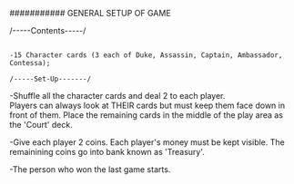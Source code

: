 ###########
GENERAL SETUP OF GAME

/-----Contents-----/
~~~~~~~~~~~~~~~~~~~~

-15 Character cards (3 each of Duke, Assassin, Captain, Ambassador, Contessa);

/-----Set-Up-------/
~~~~~~~~~~~~~~~~~~~~

-Shuffle all the character cards and deal 2 to each player.  
    Players can always look at THEIR cards but must keep them face down in front of them.  Place the remaining cards in the middle of the play area as the 'Court' deck.

-Give each player 2 coins.
    Each player's money must be kept visible.  The remainining coins go into bank known as 'Treasury'.

-The person who won the last game starts.